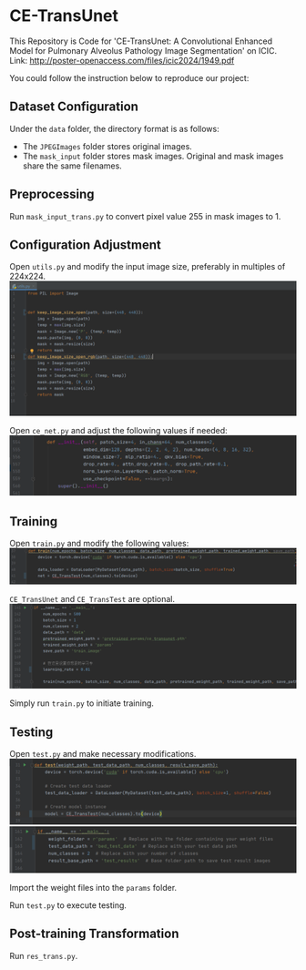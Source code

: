 # CE-TransUnet

This Repository is Code for 'CE-TransUnet: A Convolutional Enhanced Model for Pulmonary Alveolus Pathology Image Segmentation' on ICIC.
Link: http://poster-openaccess.com/files/icic2024/1949.pdf

You could follow the instruction below to reproduce our project:

## Dataset Configuration
Under the `data` folder, the directory format is as follows:
- The `JPEGImages` folder stores original images.
- The `mask_input` folder stores mask images.
Original and mask images share the same filenames.

## Preprocessing
Run `mask_input_trans.py` to convert pixel value 255 in mask images to 1.

## Configuration Adjustment
Open `utils.py` and modify the input image size, preferably in multiples of 224x224.
![](readme_img/1.png)

Open `ce_net.py` and adjust the following values if needed:
![](readme_img/2.png)


## Training
Open `train.py` and modify the following values:
![](readme_img/4.png)
   
`CE_TransUnet` and `CE_TransTest` are optional.
![](readme_img/5.png)

Simply run `train.py` to initiate training.

## Testing
Open `test.py` and make necessary modifications.
![](readme_img/6.png)
![](readme_img/7.png)

Import the weight files into the `params` folder.

Run `test.py` to execute testing.

## Post-training Transformation
Run `res_trans.py`.

